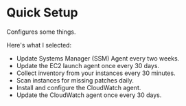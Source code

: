 # Quick Setup

Configures some things.

Here's what I selected:

- Update Systems Manager (SSM) Agent every two weeks.
- Update the EC2 launch agent once every 30 days.
- Collect inventory from your instances every 30 minutes.
- Scan instances for missing patches daily.
- Install and configure the CloudWatch agent.
- Update the CloudWatch agent once every 30 days.